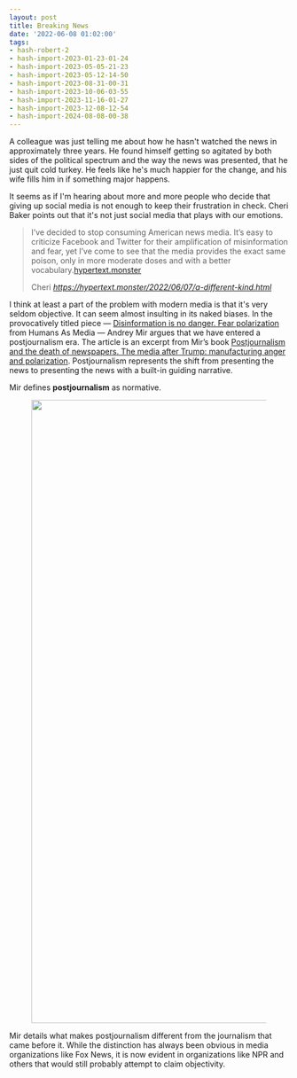 ```yaml
---
layout: post
title: Breaking News
date: '2022-06-08 01:02:00'
tags:
- hash-robert-2
- hash-import-2023-01-23-01-24
- hash-import-2023-05-05-21-23
- hash-import-2023-05-12-14-50
- hash-import-2023-08-31-00-31
- hash-import-2023-10-06-03-55
- hash-import-2023-11-16-01-27
- hash-import-2023-12-08-12-54
- hash-import-2024-08-08-00-38
---
```


A colleague was just telling me about how he hasn't watched the news in approximately three years. He found himself getting so agitated by both sides of the political spectrum and the way the news was presented, that he just quit cold turkey. He feels like he's much happier for the change, and his wife fills him in if something major happens.

It seems as if I'm hearing about more and more people who decide that giving up social media is not enough to keep their frustration in check. Cheri Baker points out that it's not just social media that plays with our emotions.

<!--kg-card-begin: html-->

> I’ve decided to stop consuming American news media. It’s easy to criticize Facebook and Twitter for their amplification of misinformation and fear, yet I’ve come to see that the media provides the exact same poison, only in more moderate doses and with a better vocabulary.[hypertext.monster](https://hypertext.monster/2022/06/07/a-different-kind.html)<footer>Cheri <cite><a href="https://hypertext.monster/2022/06/07/a-different-kind.html" class="u-in-reply-to">https://hypertext.monster/2022/06/07/a-different-kind.html</a></cite></footer>

<script src="https://micro.blog/quoteback.js"></script><!--kg-card-end: html-->

I think at least a part of the problem with modern media is that it's very seldom objective. It can seem almost insulting in its naked biases. In the provocatively titled piece — [Disinformation is no danger. Fear polarization](https://human-as-media.com/2022/05/01/disinformation-is-no-danger-fear-polarization/?utm_source=pocket_mylist) from Humans As Media — Andrey Mir argues that we have entered a postjournalism era. The article is an excerpt from Mir’s book [Postjournalism and the death of newspapers. The media after Trump: manufacturing anger and polarization](https://www.amazon.com/dp/B08GWWXDG7). Postjournalism represents the shift from presenting the news to presenting the news with a built-in guiding narrative.

Mir defines **postjournalism** as normative.

<figure class="kg-card kg-image-card"><img src=" __GHOST_URL__ /content/images/2022/06/postjournalism.png" class="kg-image" alt loading="lazy" width="2000" height="1125" srcset=" __GHOST_URL__ /content/images/size/w600/2022/06/postjournalism.png 600w, __GHOST_URL__ /content/images/size/w1000/2022/06/postjournalism.png 1000w, __GHOST_URL__ /content/images/size/w1600/2022/06/postjournalism.png 1600w, __GHOST_URL__ /content/images/2022/06/postjournalism.png 2400w" sizes="(min-width: 720px) 720px"></figure>

Mir details what makes postjournalism different from the journalism that came before it. While the distinction has always been obvious in media organizations like Fox News, it is now evident in organizations like NPR and others that would still probably attempt to claim objectivity.

